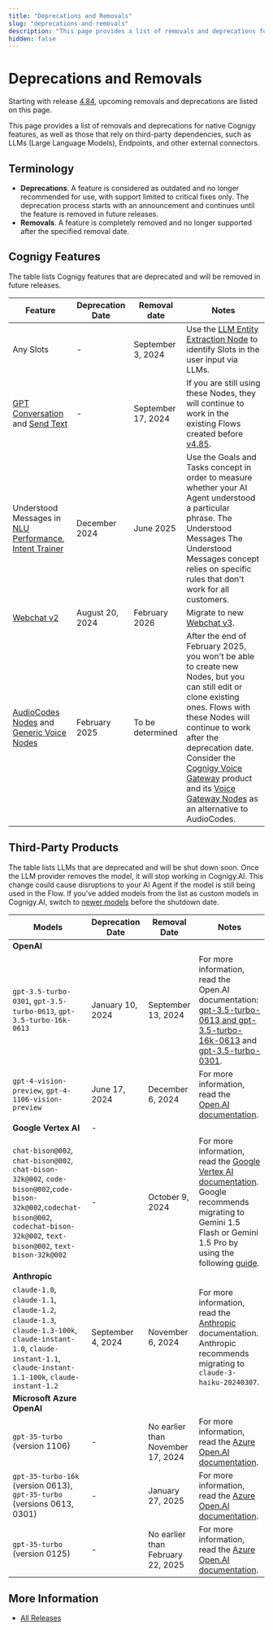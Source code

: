 ```yaml
---
title: "Deprecations and Removals"
slug: "deprecations-and-removals"
description: "This page provides a list of removals and deprecations for native Cognigy features, as well as those that rely on third-party dependencies, such as LLMs (Large Language Models), Endpoints, and other external connectors."
hidden: false
---
```


# Deprecations and Removals

Starting with release [4.84](4.84.md), upcoming removals and deprecations are listed on this page.

This page provides a list of removals and deprecations for native Cognigy features,
as well as those that rely on third-party dependencies, such as LLMs (Large Language Models), Endpoints,
and other external connectors.

## Terminology

- **Deprecations**. A feature is considered as outdated and no longer recommended for use, with support limited to critical fixes only. The deprecation process starts with an announcement and continues until the feature is removed in future releases.
- **Removals**. A feature is completely removed and no longer supported after the specified removal date.

## Cognigy Features

The table lists Cognigy features that are deprecated and will be removed in future releases.

| Feature                                                                                                                                                     | Deprecation Date | Removal date       | Notes                                                                                                                                                                                                                                                                                                                                                                                                |
|-------------------------------------------------------------------------------------------------------------------------------------------------------------|------------------|--------------------|------------------------------------------------------------------------------------------------------------------------------------------------------------------------------------------------------------------------------------------------------------------------------------------------------------------------------------------------------------------------------------------------------|
| Any Slots                                                                                                                                                   | -                | September 3, 2024  | Use the [LLM Entity Extraction Node](../ai/build/node-reference/other-nodes/llm-entity-extract.md) to identify Slots in the user input via LLMs.                                                                                                                                                                                                                                                     |
| [GPT Conversation](../ai/build/node-reference/service/gpt-conversation.md) and [Send Text](../ai/build/node-reference/basic/send-text.md)                   | -                | September 17, 2024 | If you are still using these Nodes, they will continue to work in the existing Flows created before [v4.85](4.85.md).                                                                                                                                                                                                                                                                                |   
| Understood Messages in [NLU Performance](../insights/dashboards/nlu-performance.md), [Intent Trainer](../ai//train/intent-trainer.md)                       | December 2024    | June 2025          | Use the Goals and Tasks concept in order to measure whether your AI Agent understood a particular phrase. The Understood Messages The Understood Messages concept relies on specific rules that don't work for all customers.                                                                                                                                                                        |
| [Webchat v2](../webchat/v2/overview.md)                                                                                                                     | August 20, 2024  | February 2026      | Migrate to new [Webchat v3](../webchat/migration.md).                                                                                                                                                                                                                                                                                                                                                |
| [AudioCodes Nodes](../ai/build/node-reference/voice/audiocodes/overview.md) and [Generic Voice Nodes](../ai/build/node-reference/voice/generic/overview.md) | February 2025    | To be determined   | After the end of February 2025, you won't be able to create new Nodes, but you can still edit or clone existing ones. Flows with these Nodes will continue to work after the deprecation date. Consider the [Cognigy Voice Gateway](../voice-gateway/overview.md) product and its [Voice Gateway Nodes](../ai/build/node-reference/voice/voice-gateway/overview.md) as an alternative to AudioCodes. |

## Third-Party Products

The table lists LLMs that are deprecated and will be shut down soon. 
Once the LLM provider removes the model, it will stop working in Cognigy.AI. 
This change could cause disruptions to your AI Agent if the model is still being used in the Flow.
If you've added models from the list as custom models in Cognigy.AI, switch to [newer models](../ai/empower/llms/model-support-by-feature.md) before the shutdown date.

| Models                                                                                                                                                                                 | Deprecation Date  | Removal Date                      | Notes                                                                                                                                                                                                                                                                                                                                | 
|----------------------------------------------------------------------------------------------------------------------------------------------------------------------------------------|-------------------|-----------------------------------|--------------------------------------------------------------------------------------------------------------------------------------------------------------------------------------------------------------------------------------------------------------------------------------------------------------------------------------|
| **OpenAI**                                                                                                                                                                             |                   |                                   |                                                                                                                                                                                                                                                                                                                                      |
| `gpt-3.5-turbo-0301`, `gpt-3.5-turbo-0613`, `gpt-3.5-turbo-16k-0613`                                                                                                                   | January 10, 2024  | September 13, 2024                | For more information, read the Open.AI documentation: [gpt-3.5-turbo-0613 and gpt-3.5-turbo-16k-0613](https://platform.openai.com/docs/deprecations/2023-11-06-chat-model-updates) and [gpt-3.5-turbo-0301](https://platform.openai.com/docs/deprecations/2023-06-13-updated-chat-models).                                           | 
| `gpt-4-vision-preview`, `gpt-4-1106-vision-preview`                                                                                                                                    | June 17, 2024     | December 6, 2024                  | For more information, read the [Open.AI documentation](https://platform.openai.com/docs/deprecations/2024-06-06-gpt-4-32k-and-vision-preview-models).                                                                                                                                                                                |
| **Google Vertex AI**                                                                                                                                                                   | -                 |                                   |                                                                                                                                                                                                                                                                                                                                      |                                                                                                                                                                                                                                                                                            |
| `chat-bison@002`, `chat-bison@002`, `chat-bison-32k@002`, `code-bison@002`,`code-bison-32k@002`,`codechat-bison@002`, `codechat-bison-32k@002`, `text-bison@002`, `text-bison-32k@002` | -                 | October 9, 2024                   | For more information, read the [Google Vertex AI documentation](https://cloud.google.com/vertex-ai/generative-ai/docs/legacy/legacy-models). Google recommends migrating to Gemini 1.5 Flash or Gemini 1.5 Pro by using the following [guide](https://cloud.google.com/vertex-ai/generative-ai/docs/migrate/migrate-palm-to-gemini). |
| **Anthropic**                                                                                                                                                                          |                   |                                   |                                                                                                                                                                                                                                                                                                                                      |
| `claude-1.0`, `claude-1.1`, `claude-1.2`, `claude-1.3`, `claude-1.3-100k`, `claude-instant-1.0`, `claude-instant-1.1`, `claude-instant-1.1-100k`, `claude-instant-1.2`                 | September 4, 2024 | November 6, 2024                  | For more information, read the [Anthropic](https://docs.anthropic.com/en/docs/resources/model-deprecations#2024-09-04-claude-1-and-instant-models) documentation. Anthropic recommends migrating to `claude-3-haiku-20240307`.                                                                                                       |
| **Microsoft Azure OpenAI**                                                                                                                                                             |                   |                                   |                                                                                                                                                                                                                                                                                                                                      |                                                                                                                                                                                                                                                                                                                                     |
| `gpt-35-turbo` (version 1106)                                                                                                                                                          | -                 | No earlier than November 17, 2024 | For more information, read the [Azure Open.AI documentation](https://learn.microsoft.com/en-us/azure/ai-services/openai/concepts/model-retirements#current-models).                                                                                                                                                                  |
| `gpt-35-turbo-16k` (version 0613), `gpt-35-turbo` (versions 0613, 0301)                                                                                                                | -                 | January 27, 2025                  | For more information, read the [Azure Open.AI documentation](https://learn.microsoft.com/en-us/azure/ai-services/openai/concepts/model-retirements#current-models).                                                                                                                                                                  |
| `gpt-35-turbo` (version 0125)                                                                                                                                                          | -                 | No earlier than February 22, 2025 | For more information, read the [Azure Open.AI documentation](https://learn.microsoft.com/en-us/azure/ai-services/openai/concepts/model-retirements#current-models).                                                                                                                                                                  |

## More Information

- [All Releases](index.md)